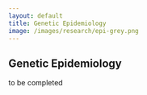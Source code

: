 ```yaml
---
layout: default
title: Genetic Epidemiology
image: /images/research/epi-grey.png
---
```


## Genetic Epidemiology
to be completed

